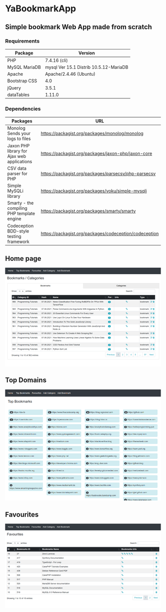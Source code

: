 # YaBookmarkApp

## Simple bookmark Web App made from scratch

### Requirements

| Package | Version |
|---|---|
| PHP  | 7.4.16 (cli) |
| MySQL MariaDB | mysql  Ver 15.1 Distrib 10.5.12-MariaDB |
| Apache | Apache/2.4.46 (Ubuntu) |
| Bootstrap CSS | 4.0 |
| jQuery | 3.5.1 |
| dataTables | 1.11.0 |

### Dependencies

| Packages | URL |
|---|---|
| Monolog Sends your logs to files | https://packagist.org/packages/monolog/monolog
| Jaxon PHP library for Ajax web applications | https://packagist.org/packages/jaxon-php/jaxon-core
| CSV data parser for PHP | https://packagist.org/packages/parsecsv/php-parsecsv
| Simple MySQLi library | https://packagist.org/packages/voku/simple-mysqli
| Smarty - the compiling PHP template engine | https://packagist.org/packages/smarty/smarty
| Codeception BDD-style testing framework | https://packagist.org/packages/codeception/codeception

## Home page

![](https://github.com/maranemil/yabookmarkapp/blob/main/screens/1_bookmarks.png?raw=true)

## Top Domains

![](https://github.com/maranemil/yabookmarkapp/blob/main/screens/2_top_domains.png?raw=true)

## Favourites

![](https://github.com/maranemil/yabookmarkapp/blob/main/screens/3_favourites.png?raw=true)